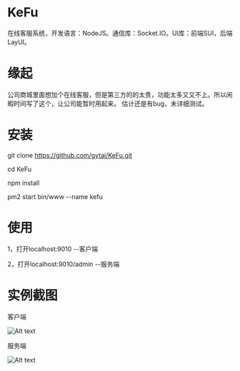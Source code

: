 # KeFu
在线客服系统，开发语言：NodeJS。通信库：Socket.IO。UI库：前端SUI，后端LayUI。

# 缘起
公司商城里面想加个在线客服，但是第三方的的太贵，功能太多又又不上。所以闲暇时间写了这个，让公司能暂时用起来。
估计还是有bug，未详细测试。

# 安装
git clone https://github.com/gytai/KeFu.git

cd KeFu

npm install

pm2 start bin/www --name kefu

# 使用
1，打开localhost:9010 --客户端

2，打开localhost:9010/admin --服务端

# 实例截图
客户端

![Alt text](https://github.com/gytai/KeFu/blob/master/public/images/client.png)

服务端

![Alt text](https://github.com/gytai/KeFu/blob/master/public/images/server.png)
